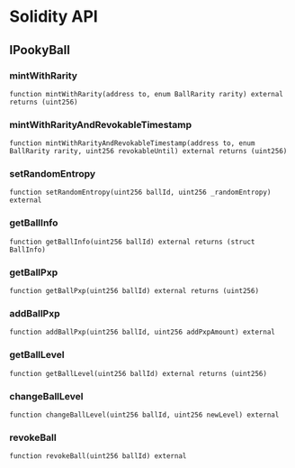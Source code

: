 # Solidity API

## IPookyBall

### mintWithRarity

```solidity
function mintWithRarity(address to, enum BallRarity rarity) external returns (uint256)
```

### mintWithRarityAndRevokableTimestamp

```solidity
function mintWithRarityAndRevokableTimestamp(address to, enum BallRarity rarity, uint256 revokableUntil) external returns (uint256)
```

### setRandomEntropy

```solidity
function setRandomEntropy(uint256 ballId, uint256 _randomEntropy) external
```

### getBallInfo

```solidity
function getBallInfo(uint256 ballId) external returns (struct BallInfo)
```

### getBallPxp

```solidity
function getBallPxp(uint256 ballId) external returns (uint256)
```

### addBallPxp

```solidity
function addBallPxp(uint256 ballId, uint256 addPxpAmount) external
```

### getBallLevel

```solidity
function getBallLevel(uint256 ballId) external returns (uint256)
```

### changeBallLevel

```solidity
function changeBallLevel(uint256 ballId, uint256 newLevel) external
```

### revokeBall

```solidity
function revokeBall(uint256 ballId) external
```
